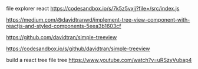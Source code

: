 file explorer react
https://codesandbox.io/s/7k5z5vxjj?file=/src/index.js

https://medium.com/@davidtranwd/implement-tree-view-component-with-reactjs-and-styled-components-5eea3b1603cf


https://github.com/davidtran/simple-treeview


https://codesandbox.io/s/github/davidtran/simple-treeview

build a react tree file tree
https://www.youtube.com/watch?v=uRSzyVubap4
